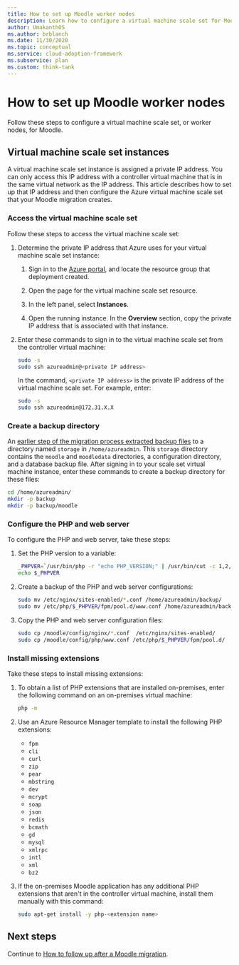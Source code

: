 ```yaml
---
title: How to set up Moodle worker nodes
description: Learn how to configure a virtual machine scale set for Moodle. See how to access the scale set from the controller by using a private IP address.
author: UmakanthOS
ms.author: brblanch
ms.date: 11/30/2020
ms.topic: conceptual
ms.service: cloud-adoption-framework
ms.subservice: plan
ms.custom: think-tank
---
```


# How to set up Moodle worker nodes

Follow these steps to configure a virtual machine scale set, or worker nodes, for Moodle.

## Virtual machine scale set instances

A virtual machine scale set instance is assigned a private IP address. You can only access this IP address with a controller virtual machine that is in the same virtual network as the IP address. This article describes how to set up that IP address and then configure the Azure virtual machine scale set that your Moodle migration creates.

### Access the virtual machine scale set

Follow these steps to access the virtual machine scale set:

1. Determine the private IP address that Azure uses for your virtual machine scale set instance:

   1. Sign in to the [Azure portal](https://ms.portal.azure.com/#home), and locate the resource group that deployment created.

   1. Open the page for the virtual machine scale set resource.

   1. In the left panel, select **Instances**.

   1. Open the running instance. In the **Overview** section, copy the private IP address that is associated with that instance.

1. Enter these commands to sign in to the virtual machine scale set from the controller virtual machine:

   ```bash
   sudo -s
   sudo ssh azureadmin@<private IP address>
   ```

   In the command, `<private IP address>` is the private IP address of the virtual machine scale set. For example, enter:

   ```bash
   sudo -s
   sudo ssh azureadmin@172.31.X.X
   ```

### Create a backup directory

An [earlier step of the migration process extracted backup files](./migration-start.md#back-up-the-current-configuration) to a directory named `storage` in `/home/azureadmin`. This `storage` directory contains the `moodle` and `moodledata` directories, a configuration directory, and a database backup file. After signing in to your scale set virtual machine instance, enter these commands to create a backup directory for these files:

```bash
cd /home/azureadmin/
mkdir -p backup
mkdir -p backup/moodle
```

### Configure the PHP and web server

To configure the PHP and web server, take these steps:

1. Set the PHP version to a variable:

   ```bash
   _PHPVER=`/usr/bin/php -r "echo PHP_VERSION;" | /usr/bin/cut -c 1,2,3`
   echo $_PHPVER
   ```

1. Create a backup of the PHP and web server configurations:

   ```bash
   sudo mv /etc/nginx/sites-enabled/*.conf /home/azureadmin/backup/
   sudo mv /etc/php/$_PHPVER/fpm/pool.d/www.conf /home/azureadmin/backup/www.conf  
   ```

1. Copy the PHP and web server configuration files:

   ```bash
   sudo cp /moodle/config/nginx/*.conf  /etc/nginx/sites-enabled/
   sudo cp /moodle/config/php/www.conf /etc/php/$_PHPVER/fpm/pool.d/
   ```

### Install missing extensions

Take these steps to install missing extensions:

1. To obtain a list of PHP extensions that are installed on-premises, enter the following command on an on-premises virtual machine:

   ```bash
   php -m
   ```

1. Use an Azure Resource Manager template to install the following PHP extensions:

    - `fpm`
    - `cli`
    - `curl`
    - `zip`
    - `pear`
    - `mbstring`
    - `dev`
    - `mcrypt`
    - `soap`
    - `json`
    - `redis`
    - `bcmath`
    - `gd`
    - `mysql`
    - `xmlrpc`
    - `intl`
    - `xml`
    - `bz2`

1. If the on-premises Moodle application has any additional PHP extensions that aren't in the controller virtual machine, install them manually with this command:

   ```bash
   sudo apt-get install -y php-<extension name>
   ```

## Next steps

Continue to [How to follow up after a Moodle migration](./migration-post.md).
